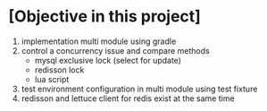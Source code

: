 # [Objective in this project]

1. implementation multi module using gradle
2. control a concurrency issue and compare methods
   - mysql exclusive lock (select for update)
   - redisson lock
   - lua script
3. test environment configuration in multi module using test fixture
4. redisson and lettuce client for redis exist at the same time
